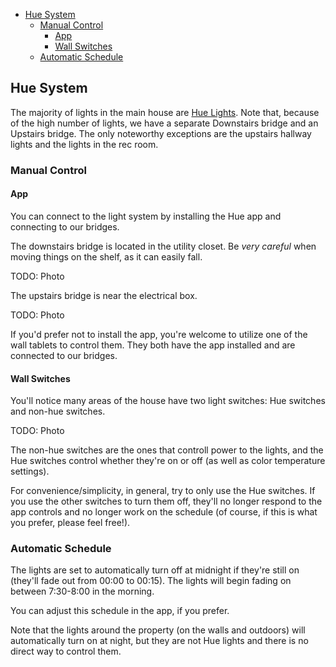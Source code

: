 - [Hue System](#hue-system)
  - [Manual Control](#manual-control)
    - [App](#app)
    - [Wall Switches](#wall-switches)
  - [Automatic Schedule](#automatic-schedule)

## Hue System

The majority of lights in the main house are [Hue Lights](https://www.philips-hue.com/en-us). Note that, because of the high number of lights,
we have a separate Downstairs bridge and an Upstairs bridge. The only noteworthy exceptions are the upstairs hallway lights and the lights in the
rec room.

### Manual Control

#### App

You can connect to the light system by installing the Hue app and connecting to our bridges. 

The downstairs bridge is located in the utility closet. Be _very careful_ when moving things on the shelf, as it can easily fall.

TODO: Photo

The upstairs bridge is near the electrical box.

TODO: Photo

If you'd prefer not to install the app, you're welcome to utilize one of the wall tablets to control them. They both have the app installed and are connected to our bridges.

#### Wall Switches

You'll notice many areas of the house have two light switches: Hue switches and non-hue switches.

TODO: Photo

The non-hue switches are the ones that controll power to the lights, and the Hue switches control whether they're on or off (as well as color temperature settings).

For convenience/simplicity, in general, try to only use the Hue switches. If you use the other switches to turn them off, they'll no longer respond to the app controls and no longer work on the schedule (of course, if this is what you prefer, please feel free!).

### Automatic Schedule

The lights are set to automatically turn off at midnight if they're still on (they'll fade out from 00:00 to 00:15). 
The lights will begin fading on between 7:30-8:00 in the morning.

You can adjust this schedule in the app, if you prefer.

Note that the lights around the property (on the walls and outdoors) will automatically turn on at night, but they are not Hue lights and there is no direct way to control them.
